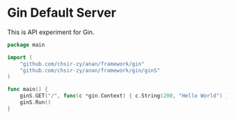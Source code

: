 # Gin Default Server

This is API experiment for Gin.

```go
package main

import (
	"github.com/chsir-zy/anan/framework/gin"
	"github.com/chsir-zy/anan/framework/gin/ginS"
)

func main() {
	ginS.GET("/", func(c *gin.Context) { c.String(200, "Hello World") })
	ginS.Run()
}
```
